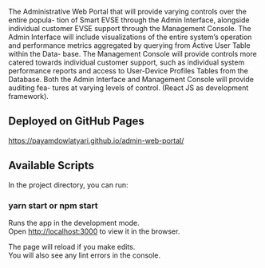 The Administrative Web Portal that will provide varying controls over the entire popula- tion of Smart EVSE through the Admin Interface, alongside individual customer EVSE support through the Management Console. The Admin Interface will include visualizations of the entire system’s operation and performance metrics aggregated by querying from Active User Table within the Data- base. The Management Console will provide controls more catered towards individual customer support, such as individual system performance reports and access to User-Device Profiles Tables from the Database. Both the Admin Interface and Management Console will provide auditing fea- tures at varying levels of control. (React JS as development framework).

## Deployed on GitHub Pages

https://payamdowlatyari.github.io/admin-web-portal/



## Available Scripts

In the project directory, you can run:

### yarn start or npm start

Runs the app in the development mode.<br />
Open [http://localhost:3000](http://localhost:3000) to view it in the browser.

The page will reload if you make edits.<br />
You will also see any lint errors in the console.

